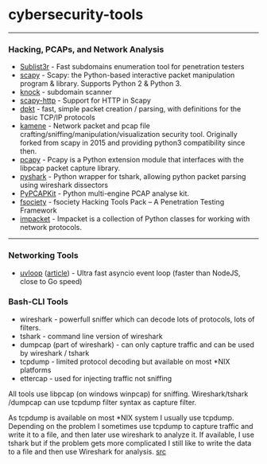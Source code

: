 # cybersecurity-tools


-------------
### Hacking, PCAPs, and Network Analysis
- [Sublist3r](https://github.com/aboul3la/Sublist3r) - Fast subdomains enumeration tool for penetration testers
- [scapy](https://github.com/secdev/scapy) - Scapy: the Python-based interactive packet manipulation program & library. Supports Python 2 & Python 3.
- [knock](https://github.com/guelfoweb/knock) - subdomain scanner
- [scapy-http](https://github.com/invernizzi/scapy-http) - Support for HTTP in Scapy
- [dpkt](https://github.com/kbandla/dpkt) - fast, simple packet creation / parsing, with definitions for the basic TCP/IP protocols
- [kamene](https://github.com/phaethon/kamene) - Network packet and pcap file crafting/sniffing/manipulation/visualization security tool. Originally forked from scapy in 2015 and providing python3 compatibility since then.
- [pcapy](https://github.com/SecureAuthCorp/pcapy) - Pcapy is a Python extension module that interfaces with the libpcap packet capture library.
- [pyshark](https://github.com/KimiNewt/pyshark) - Python wrapper for tshark, allowing python packet parsing using wireshark dissectors
- [PyPCAPKit](https://github.com/JarryShaw/PyPCAPKit) - Python multi-engine PCAP analyse kit.
- [fsociety](https://github.com/Manisso/fsociety) - fsociety Hacking Tools Pack – A Penetration Testing Framework
- [impacket](https://github.com/SecureAuthCorp/impacket) - Impacket is a collection of Python classes for working with network protocols.

-------------
### Networking Tools
- [uvloop](https://github.com/MagicStack/uvloop) ([article](https://magic.io/blog/uvloop-blazing-fast-python-networking/)) - Ultra fast asyncio event loop (faster than NodeJS, close to Go speed)


### Bash-CLI Tools

- wireshark - powerfull sniffer which can decode lots of protocols, lots of filters.
- tshark - command line version of wireshark
- dumpcap (part of wireshark) - can only capture traffic and can be used by wireshark / tshark
- tcpdump - limited protocol decoding but available on most *NIX platforms
- ettercap - used for injecting traffic not sniffing

All tools use libpcap (on windows winpcap) for sniffing. Wireshark/tshark /dumpcap can use tcpdump filter syntax as capture filter.

As tcpdump is available on most \*NIX system I usually use tcpdump. Depending on the problem I sometimes use tcpdump to capture traffic and write it to a file, and then later use wireshark to analyze it. If available, I use tshark but if the problem gets more complicated I still like to write the data to a file and then use Wireshark for analysis.
[src](https://networkengineering.stackexchange.com/questions/10073/difference-between-sniffer-tools)
